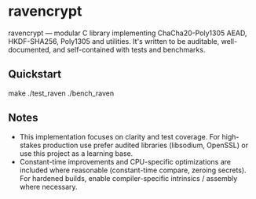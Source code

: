 # ravencrypt

ravencrypt — modular C library implementing ChaCha20-Poly1305 AEAD, HKDF-SHA256,
Poly1305 and utilities. It's written to be auditable, well-documented, and
self-contained with tests and benchmarks.

## Quickstart

make
./test_raven
./bench_raven

## Notes
- This implementation focuses on clarity and test coverage. For high-stakes
  production use prefer audited libraries (libsodium, OpenSSL) or use this
  project as a learning base.
- Constant-time improvements and CPU-specific optimizations are included where
  reasonable (constant-time compare, zeroing secrets). For hardened builds,
  enable compiler-specific intrinsics / assembly where necessary.
